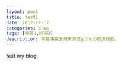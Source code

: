 ```yaml
---
layout: post
title: test1
date: 2017-12-17
categories: blog
tags: [标签1,标签2]
description: 本篇博客是用来测试github的流程的。
---
```

test my blog












